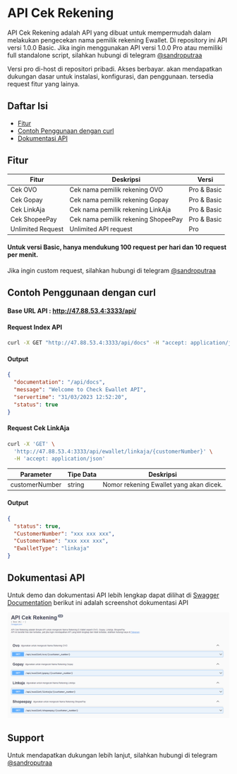 # API Cek Rekening

API Cek Rekening adalah API yang dibuat untuk mempermudah dalam melakukan pengecekan nama pemilik rekening Ewallet.
Di repository ini API versi 1.0.0 Basic. Jika ingin menggunakan API versi 1.0.0 Pro atau memiliki full standalone
script, silahkan hubungi di
telegram [@sandroputraa](https://t.me/sandroputraa)

Versi pro di-host di repositori pribadi. Akses berbayar. akan mendapatkan dukungan dasar untuk instalasi, konfigurasi,
dan penggunaan. tersedia request fitur yang lainya.


## Daftar Isi
  * [Fitur](#fitur)
  * [Contoh Penggunaan dengan curl](#contoh-penggunaan-dengan-curl)
  * [Dokumentasi API](#dokumentasi-api)


## Fitur

| Fitur             | Deskripsi                           | Versi       |
|-------------------|-------------------------------------|-------------|
| Cek OVO           | Cek nama pemilik rekening OVO       | Pro & Basic |
| Cek Gopay         | Cek nama pemilik rekening Gopay     | Pro & Basic |
| Cek LinkAja       | Cek nama pemilik rekening LinkAja   | Pro & Basic |
| Cek ShopeePay     | Cek nama pemilik rekening ShopeePay | Pro & Basic |
| Unlimited Request | Unlimited API request               | Pro         |

#### Untuk versi Basic, hanya mendukung 100 request per hari dan 10 request per menit.

Jika ingin custom request, silahkan hubungi di telegram [@sandroputraa](https://t.me/sandroputraa)


## Contoh Penggunaan dengan curl

#### Base URL API : http://47.88.53.4:3333/api/

#### Request Index API

```bash
curl -X GET "http://47.88.53.4:3333/api/docs" -H "accept: application/json"
```

#### Output

```json
{
  "documentation": "/api/docs",
  "message": "Welcome to Check Ewallet API",
  "servertime": "31/03/2023 12:52:20",
  "status": true
}
```

#### Request Cek LinkAja

```bash
curl -X 'GET' \
  'http://47.88.53.4:3333/api/ewallet/linkaja/{customerNumber}' \
  -H 'accept: application/json'
```

| Parameter      | Tipe Data | Deskripsi                               |
|----------------|-----------|-----------------------------------------|
| customerNumber | string    | Nomor rekening Ewallet yang akan dicek. |


#### Output

```json
{
  "status": true,
  "CustomerNumber": "xxx xxx xxx",
  "CustomerName": "xxx xxx xxx",
  "EwalletType": "linkaja"
}
```

## Dokumentasi API

Untuk demo dan dokumentasi API lebih lengkap dapat dilihat di [Swagger Documentation](http://47.88.53.4:3333/api/docs) berikut ini
adalah screenshot dokumentasi API

**![img.png](image/img.png)**


## Support

Untuk mendapatkan dukungan lebih lanjut, silahkan hubungi di telegram [@sandroputraa](https://t.me/sandroputraa)

